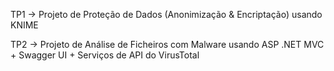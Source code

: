 <p>TP1 -> Projeto de Proteção de Dados (Anonimização & Encriptação) usando KNIME</p>
<p>TP2 -> Projeto de Análise de Ficheiros com Malware usando ASP .NET MVC  + Swagger UI + Serviços de API do VirusTotal</p>
